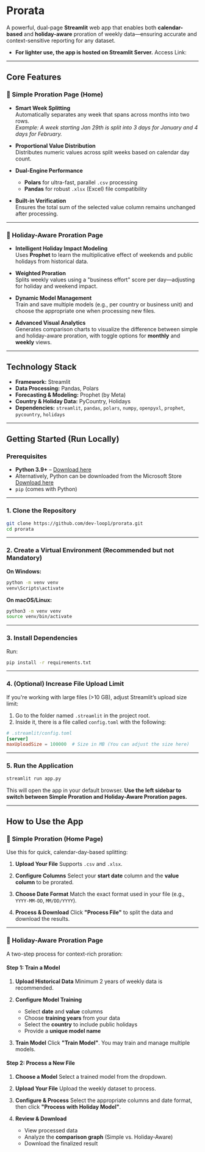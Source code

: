 # Prorata

A powerful, dual-page **Streamlit** web app that enables both **calendar-based** and **holiday-aware** proration of weekly data—ensuring accurate and context-sensitive reporting for any dataset.

* **For lighter use, the app is hosted on Streamlit Server.** Access Link: 

---

##  Core Features

### 🔹 Simple Proration Page (Home)

* **Smart Week Splitting**  
  Automatically separates any week that spans across months into two rows.  
  *Example: A week starting Jan 29th is split into 3 days for January and 4 days for February.*

* **Proportional Value Distribution**  
  Distributes numeric values across split weeks based on calendar day count.

* **Dual-Engine Performance**  
  - **Polars** for ultra-fast, parallel `.csv` processing  
  - **Pandas** for robust `.xlsx` (Excel) file compatibility

* **Built-in Verification**  
  Ensures the total sum of the selected value column remains unchanged after processing.

---

### 🔹 Holiday-Aware Proration Page

* **Intelligent Holiday Impact Modeling**  
  Uses **Prophet** to learn the multiplicative effect of weekends and public holidays from historical data.

* **Weighted Proration**  
  Splits weekly values using a "business effort" score per day—adjusting for holiday and weekend impact.

* **Dynamic Model Management**  
  Train and save multiple models (e.g., per country or business unit) and choose the appropriate one when processing new files.

* **Advanced Visual Analytics**  
  Generates comparison charts to visualize the difference between simple and holiday-aware proration, with toggle options for **monthly** and **weekly** views.

---

##  Technology Stack

* **Framework:** Streamlit  
* **Data Processing:** Pandas, Polars  
* **Forecasting & Modeling:** Prophet (by Meta)  
* **Country & Holiday Data:** PyCountry, Holidays  
* **Dependencies:** `streamlit`, `pandas`, `polars`, `numpy`, `openpyxl`, `prophet`, `pycountry`, `holidays`

---

## Getting Started (Run Locally)

### Prerequisites

* **Python 3.9+** – [Download here](https://www.python.org/downloads/)
* Alternatively, Python can be downloaded from the Microsoft Store [Download here](https://apps.microsoft.com/detail/9PNRBTZXMB4Z?hl=en-us&gl=US&ocid=pdpshare)
* `pip` (comes with Python)

---

### 1. Clone the Repository

```bash
git clone https://github.com/dev-loop1/prorata.git
cd prorata
```

---

### 2. Create a Virtual Environment (Recommended but not Mandatory)

**On Windows:**

```bash
python -m venv venv
venv\Scripts\activate
```

**On macOS/Linux:**

```bash
python3 -m venv venv
source venv/bin/activate
```

---

### 3. Install Dependencies

Run:

```bash
pip install -r requirements.txt
```

---

### 4. (Optional) Increase File Upload Limit

If you're working with large files (>10 GB), adjust Streamlit’s upload size limit:

1. Go to the folder named `.streamlit` in the project root.
2. Inside it, there is a file called `config.toml` with the following:

```toml
# .streamlit/config.toml
[server]
maxUploadSize = 100000  # Size in MB (You can adjust the size here)
```

---
### 5. Run the Application

```bash
streamlit run app.py
```

This will open the app in your default browser. **Use the left sidebar to switch between Simple Proration and Holiday-Aware Proration pages.**

---

## How to Use the App

### 🔹 Simple Proration (Home Page)

Use this for quick, calendar-day-based splitting:

1. **Upload Your File**
   Supports `.csv` and `.xlsx`.

2. **Configure Columns**
   Select your **start date** column and the **value column** to be prorated.

3. **Choose Date Format**
   Match the exact format used in your file (e.g., `YYYY-MM-DD`, `MM/DD/YYYY`).

4. **Process & Download**
   Click **"Process File"** to split the data and download the results.

---

### 🔹 Holiday-Aware Proration Page

A two-step process for context-rich proration:

#### Step 1: Train a Model

1. **Upload Historical Data**
   Minimum 2 years of weekly data is recommended.

2. **Configure Model Training**

   * Select **date** and **value** columns
   * Choose **training years** from your data
   * Select the **country** to include public holidays
   * Provide a **unique model name**

3. **Train Model**
   Click **"Train Model"**. You may train and manage multiple models.

#### Step 2: Process a New File

1. **Choose a Model**
   Select a trained model from the dropdown.

2. **Upload Your File**
   Upload the weekly dataset to process.

3. **Configure & Process**
   Select the appropriate columns and date format, then click **"Process with Holiday Model"**.

4. **Review & Download**

   * View processed data
   * Analyze the **comparison graph** (Simple vs. Holiday-Aware)
   * Download the finalized result
